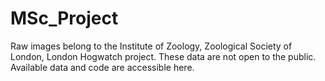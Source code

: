 # MSc_Project

Raw images belong to the Institute of Zoology, Zoological Society of London, London Hogwatch project. These data are not open to the public. Available data and code are accessible here.
